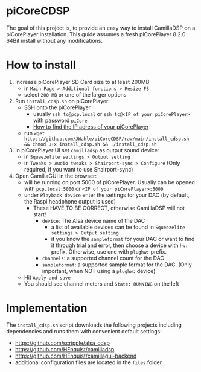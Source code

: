 # piCoreCDSP

The goal of this project is, to provide an easy way to install CamillaDSP on a piCorePlayer installation.
This guide assumes a fresh piCorePlayer 8.2.0 64Bit install without any modifications.

# How to install

1. Increase piCorePlayer SD Card size to at least 200MB
   - in `Main Page > Additional functions > Resize FS`
   - select `200 MB` or one of the larger options
2. Run `install_cdsp.sh` on piCorePlayer:
   - SSH onto the piCorePlayer
     - usually `ssh tc@pcp.local` or `ssh tc@<IP of your piCorePlayer>` with password `piCore`
     - [How to find the IP adress of your piCorePlayer](https://docs.picoreplayer.org/how-to/determine_your_pcp_ip_address/) 
   - run `wget https://github.com/JWahle/piCoreCDSP/raw/main/install_cdsp.sh && chmod u+x install_cdsp.sh && ./install_cdsp.sh`
3. In piCorePlayer UI set `camilladsp` as output sound device:
   - in `Squeezelite settings > Output setting`
   - in `Tweaks > Audio tweaks > Shairport-sync > Configure` (Only required, if you want to use Shairport-sync)
4. Open CamillaGUI in the browser:
   - will be running on port 5000 of piCorePlayer.
     Usually can be opened with `pcp.local:5000` or `<IP of your piCorePlayer>:5000`
   - under `Playback device` enter the settings for your DAC (by default, the Raspi headphone output is used)
     - These HAVE TO BE CORRECT, otherwise CamillaDSP will not start!
       - `device`: The Alsa device name of the DAC
         - a list of available devices can be found in `Squeezelite settings > Output setting`
         - if you know the `sampleformat` for your DAC or want to find it through trial and error,
           then choose a device with `hw:` prefix. Otherwise, use one with `plughw:` prefix. 
       - `channels`: a supported channel count for the DAC
       - `sampleformat`: a supported sample format for the DAC. (Only important, when NOT using a `plughw:` device)
   - Hit `Apply and save`
   - You should see channel meters and `State: RUNNING` on the left

# Implementation

The `install_cdsp.sh` script downloads the following projects including dependencies and runs them with convenient default settings:
- https://github.com/scripple/alsa_cdsp
- https://github.com/HEnquist/camilladsp
- https://github.com/HEnquist/camillagui-backend
- additional configuration files are located in the `files` folder